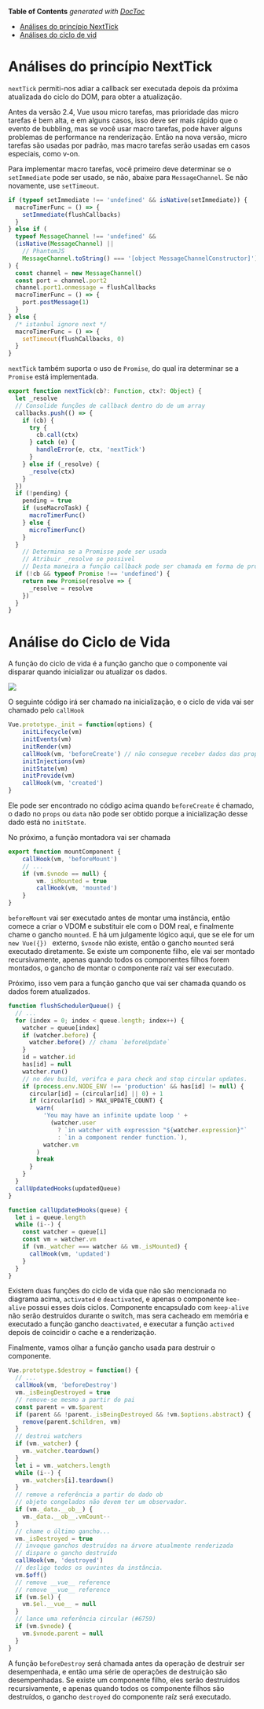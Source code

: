 <!-- START doctoc generated TOC please keep comment here to allow auto update -->
<!-- DON'T EDIT THIS SECTION, INSTEAD RE-RUN doctoc TO UPDATE -->
**Table of Contents**  *generated with [DocToc](https://github.com/thlorenz/doctoc)*

- [Análises do princípio NextTick](#nexttick-principle-analysis)
- [Análises do ciclo de vid](#lifecycle-analysis)

<!-- END doctoc generated TOC please keep comment here to allow auto update -->

# Análises do princípio NextTick

`nextTick` permiti-nos adiar a callback ser executada depois da próxima atualizada do ciclo do DOM, para obter a atualização.

Antes da versão 2.4, Vue usou micro tarefas, mas prioridade das micro tarefas é bem alta, e em alguns casos, isso deve ser mais rápido que o evento de bubbling, mas se você usar macro tarefas, pode haver alguns problemas de performance na renderização. Então na nova versão, micro tarefas são usadas por padrão, mas macro tarefas serão usadas em casos especiais, como v-on.

Para implementar macro tarefas, você primeiro deve determinar se o `setImmediate` pode ser usado, se não, abaixe para `MessageChannel`. Se não novamente, use `setTimeout`.

```js
if (typeof setImmediate !== 'undefined' && isNative(setImmediate)) {
  macroTimerFunc = () => {
    setImmediate(flushCallbacks)
  }
} else if (
  typeof MessageChannel !== 'undefined' &&
  (isNative(MessageChannel) ||
    // PhantomJS
    MessageChannel.toString() === '[object MessageChannelConstructor]')
) {
  const channel = new MessageChannel()
  const port = channel.port2
  channel.port1.onmessage = flushCallbacks
  macroTimerFunc = () => {
    port.postMessage(1)
  }
} else {
  /* istanbul ignore next */
  macroTimerFunc = () => {
    setTimeout(flushCallbacks, 0)
  }
}
```

`nextTick` também suporta o uso de `Promise`, do qual ira determinar se a `Promise` está implementada.

```js
export function nextTick(cb?: Function, ctx?: Object) {
  let _resolve
  // Consolide funções de callback dentro do de um array
  callbacks.push(() => {
    if (cb) {
      try {
        cb.call(ctx)
      } catch (e) {
        handleError(e, ctx, 'nextTick')
      }
    } else if (_resolve) {
      _resolve(ctx)
    }
  })
  if (!pending) {
    pending = true
    if (useMacroTask) {
      macroTimerFunc()
    } else {
      microTimerFunc()
    }
  }
    // Determina se a Promisse pode ser usada
    // Atribuir _resolve se possivel
    // Desta maneira a função callback pode ser chamada em forma de promise
  if (!cb && typeof Promise !== 'undefined') {
    return new Promise(resolve => {
      _resolve = resolve
    })
  }
}
```

# Análise do Ciclo de Vida

A função do ciclo de vida é a função gancho que o componente vai disparar quando inicializar ou atualizar os dados.

![](https://user-gold-cdn.xitu.io/2018/7/12/1648d9df78201f07?w=1200&h=3039&f=png&s=50021)

O seguinte código irá ser chamado na inicialização, e o ciclo de vida vai ser chamado pelo `callHook`

```js
Vue.prototype._init = function(options) {
    initLifecycle(vm)
    initEvents(vm)
    initRender(vm)
    callHook(vm, 'beforeCreate') // não consegue receber dados das props
    initInjections(vm) 
    initState(vm)
    initProvide(vm)
    callHook(vm, 'created')
}
```

Ele pode ser encontrado no código acima quando `beforeCreate` é chamado, o dado no `props` ou `data` não pode ser obtido porque a inicialização desse dado está no `initState`.

No próximo, a função montadora vai ser chamada

```js
export function mountComponent {
    callHook(vm, 'beforeMount')
    // ...
    if (vm.$vnode == null) {
        vm._isMounted = true
        callHook(vm, 'mounted')
    }
}
```

`beforeMount` vai ser executado antes de montar uma instância, então comece a criar o VDOM e substituir ele com o DOM real, e finalmente chame o gancho `mounted`. E há um julgamente lógico aqui, que se ele for um `new Vue({}) ` externo, `$vnode` não existe, então o gancho `mounted` será executado diretamente. Se existe um componente filho, ele vai ser montado recursivamente, apenas quando todos os componentes filhos forem montados, o gancho de montar o componente raíz vai ser executado.

Próximo, isso vem para a função gancho que vai ser chamada quando os dados forem atualizados.

```js
function flushSchedulerQueue() {
  // ...
  for (index = 0; index < queue.length; index++) {
    watcher = queue[index]
    if (watcher.before) {
      watcher.before() // chama `beforeUpdate`
    }
    id = watcher.id
    has[id] = null
    watcher.run()
    // no dev build, verifca e para check and stop circular updates.
    if (process.env.NODE_ENV !== 'production' && has[id] != null) {
      circular[id] = (circular[id] || 0) + 1
      if (circular[id] > MAX_UPDATE_COUNT) {
        warn(
          'You may have an infinite update loop ' +
            (watcher.user
              ? `in watcher with expression "${watcher.expression}"`
              : `in a component render function.`),
          watcher.vm
        )
        break
      }
    }
  }
  callUpdatedHooks(updatedQueue)
}

function callUpdatedHooks(queue) {
  let i = queue.length
  while (i--) {
    const watcher = queue[i]
    const vm = watcher.vm
    if (vm._watcher === watcher && vm._isMounted) {
      callHook(vm, 'updated')
    }
  }
}
```

Existem duas funções do ciclo de vida que não são mencionada no diagrama acima, `activated` e `deactivated`, e apenas o componente `kee-alive` possui esses dois ciclos. Componente encapsulado com `keep-alive` não serão destruídos durante o switch, mas sera cacheado em memória e executado a função gancho `deactivated`, e executar a função `actived` depois de coincidir o cache e a renderização.

Finalmente, vamos olhar a função gancho usada para destruir o componente.

```js
Vue.prototype.$destroy = function() {
  // ...
  callHook(vm, 'beforeDestroy')
  vm._isBeingDestroyed = true
  // remove-se mesmo a partir do pai
  const parent = vm.$parent
  if (parent && !parent._isBeingDestroyed && !vm.$options.abstract) {
    remove(parent.$children, vm)
  }
  // destroi watchers
  if (vm._watcher) {
    vm._watcher.teardown()
  }
  let i = vm._watchers.length
  while (i--) {
    vm._watchers[i].teardown()
  }
  // remove a referência a partir do dado ob
  // objeto congelados não devem ter um observador.
  if (vm._data.__ob__) {
    vm._data.__ob__.vmCount--
  }
  // chame o último gancho...
  vm._isDestroyed = true
  // invoque ganchos destruídos na árvore atualmente renderizada
  // dispare o gancho destruído
  callHook(vm, 'destroyed')
  // desligo todos os ouvintes da instância.
  vm.$off()
  // remove __vue__ reference
  // remove __vue__ reference
  if (vm.$el) {
    vm.$el.__vue__ = null
  }
  // lance uma referência circular (#6759)
  if (vm.$vnode) {
    vm.$vnode.parent = null
  }
}
```

A função `beforeDestroy` será chamada antes da operação de destruir ser desempenhada, e então uma série de operações de destruição são desempenhadas. Se existe um componente filho, eles serão destruidos recursivamente, e apenas quando todos os componente filhos são destruídos, o gancho `destroyed` do componente raíz será executado.
